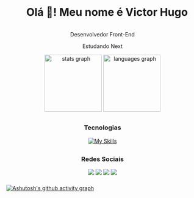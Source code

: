 <div align="center">

<div id="user-content-toc">
  <ul align="center">
    <summary><h1 style="display: inline-block">Olá 👋! Meu nome é Victor Hugo</h1></summary>
</div>

 <p>Desenvolvedor Front-End</p>
 <p>Estudando Next</p>
  
  <img src="https://github-readme-stats.vercel.app/api?username=Viitones&hide_title=false&hide_rank=false&show_icons=true&include_all_commits=false&count_private=true&disable_animations=false&theme=tokyonight&locale=en&hide_border=false" height="150" alt="stats graph"  />
  <img src="https://github-readme-stats.vercel.app/api/top-langs?username=Viitones&locale=en&hide_title=false&layout=compact&card_width=320&langs_count=10&theme=tokyonight&hide_border=false" height="150" alt="languages graph"  />
</div>

##

<div align="center">
  
 <h3>Tecnologias</h3>
  
[![My Skills](https://skillicons.dev/icons?i=html,css,sass,tailwind,styledcomponents,bootstrap,figma,js,ts,react,nextjs,nodejs,aws,git,github,postgres,py,java&perline=9)](https://skillicons.dev)
  
</div>

##

<div align="center">
  <h3>Redes Sociais</h3>
  
  <a href = "mailto:vitonesmartins@gmail.com"><img src="https://img.shields.io/badge/Gmail-D14836?style=for-the-badge&logo=gmail&logoColor=white" target="_blank"></a>
  <a href="https://www.linkedin.com/in/victor-hugo-s-martins-7b575716a/" target="_blank"><img src="https://img.shields.io/badge/LinkedIn-0077B5?style=for-the-badge&logo=linkedin&logoColor=white" target="_blank"></a>
  <a href="https://wa.me/5561991967710" target="_blank"><img src="https://img.shields.io/badge/WhatsApp-25D366?style=for-the-badge&logo=whatsapp&logoColor=white" target="_blank"></a>
  <a href="https://victordev.site/" target="_blank"><img src="https://img.shields.io/badge/portfolio-0A0A0A?style=for-the-badge&logo=devdotto&logoColor=white" target="_blank"></a>
  
</div>

###

[![Ashutosh's github activity graph](https://github-readme-activity-graph.vercel.app/graph?username=viitones&bg_color=1a1b27&color=38bdae&line=2b3752&point=638fda&area=true&hide_border=true)](https://github.com/ashutosh00710/github-readme-activity-graph)

<br clear="both">
